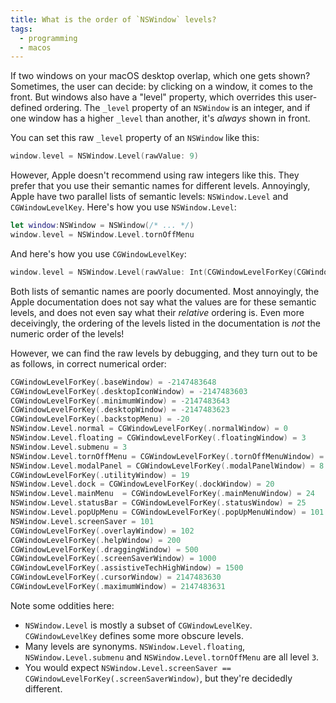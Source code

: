 ```yaml
---
title: What is the order of `NSWindow` levels?
tags:
  - programming
  - macos
---
```


If two windows on your macOS desktop overlap,
which one gets shown?
Sometimes, the user can decide: 
by clicking on a window, it comes to the front.
But windows also have a "level" property, which overrides this user-defined ordering.
The `_level` property of an `NSWindow` is an integer,
and if one window has a higher `_level` than another,
it's _always_ shown in front.

You can set this raw `_level` property of an `NSWindow` like this:

```swift
window.level = NSWindow.Level(rawValue: 9)
```

However, Apple doesn't recommend using raw integers like this.
They prefer that you use their semantic names for different levels.
Annoyingly, Apple have two parallel lists of semantic levels:
`NSWindow.Level` and `CGWindowLevelKey`.
Here's how you use `NSWindow.Level`:

```swift
let window:NSWindow = NSWindow(/* ... */)
window.level = NSWindow.Level.tornOffMenu
```

And here's how you use `CGWindowLevelKey`:

```swift
window.level = NSWindow.Level(rawValue: Int(CGWindowLevelForKey(CGWindowLevelKey.tornOffMenuWindow)))
```

Both lists of semantic names are poorly documented.
Most annoyingly, the Apple documentation does not say 
what the values are for these semantic levels,
and does not even say what their _relative_ ordering is.
Even more deceivingly, the ordering of the levels listed in the documentation 
is _not_ the numeric order of the levels!

However, we can find the raw levels by debugging,
and they turn out to be as follows,
in correct numerical order:

```swift
CGWindowLevelForKey(.baseWindow) = -2147483648
CGWindowLevelForKey(.desktopIconWindow) = -2147483603
CGWindowLevelForKey(.minimumWindow) = -2147483643
CGWindowLevelForKey(.desktopWindow) = -2147483623
CGWindowLevelForKey(.backstopMenu) = -20
NSWindow.Level.normal = CGWindowLevelForKey(.normalWindow) = 0
NSWindow.Level.floating = CGWindowLevelForKey(.floatingWindow) = 3
NSWindow.Level.submenu = 3
NSWindow.Level.tornOffMenu = CGWindowLevelForKey(.tornOffMenuWindow) = 3
NSWindow.Level.modalPanel = CGWindowLevelForKey(.modalPanelWindow) = 8
CGWindowLevelForKey(.utilityWindow) = 19
NSWindow.Level.dock = CGWindowLevelForKey(.dockWindow) = 20
NSWindow.Level.mainMenu  = CGWindowLevelForKey(.mainMenuWindow) = 24
NSWindow.Level.statusBar = CGWindowLevelForKey(.statusWindow) = 25
NSWindow.Level.popUpMenu = CGWindowLevelForKey(.popUpMenuWindow) = 101
NSWindow.Level.screenSaver = 101
CGWindowLevelForKey(.overlayWindow) = 102
CGWindowLevelForKey(.helpWindow) = 200
CGWindowLevelForKey(.draggingWindow) = 500
CGWindowLevelForKey(.screenSaverWindow) = 1000
CGWindowLevelForKey(.assistiveTechHighWindow) = 1500
CGWindowLevelForKey(.cursorWindow) = 2147483630
CGWindowLevelForKey(.maximumWindow) = 2147483631
```

Note some oddities here:

* `NSWindow.Level` is mostly a subset of `CGWindowLevelKey`.
  `CGWindowLevelKey` defines some more obscure levels.
* Many levels are synonyms.
  `NSWindow.Level.floating`, `NSWindow.Level.submenu` and `NSWindow.Level.tornOffMenu`
  are all level `3`.
* You would expect `NSWindow.Level.screenSaver == CGWindowLevelForKey(.screenSaverWindow)`,
  but they're decidedly different.
